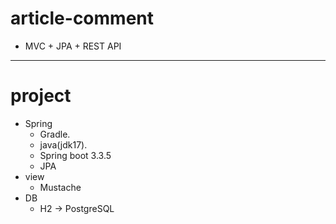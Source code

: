 # article-comment
- MVC + JPA + REST API
---
# project
- Spring
  - Gradle.
  - java(jdk17).
  - Spring boot 3.3.5
  - JPA
- view
  - Mustache
- DB
  - H2 -> PostgreSQL
